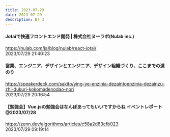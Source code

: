 ```yaml
---
title: 2023-07-29
date: 2023-07-29
description: B! 3
---
```


#### Jotaiで快適フロントエンド開発 | 株式会社ヌーラボ(Nulab inc.)
https://nulab.com/ja/blog/nulab/react-jotai/<br>
2023/07/29 21:40:23<br>


#### 営業、エンジニア、デザインとエンジニア、デザイン組織づくり、ここまでの道のり
https://speakerdeck.com/sakito/ying-ye-enzinia-dezaintoenzinia-dezainzu-zhi-dukuri-kokomadenodao-nori<br>
2023/07/29 20:16:54<br>


#### 【勉強会】Vue.jsの勉強会はなんぼあってもいいですからね イベントレポート@2023/07/28
https://zenn.dev/algorithms/articles/c58a2d63cfb023<br>
2023/07/29 09:19:14<br>


